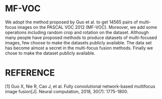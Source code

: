 # MF-VOC
We adopt the method proposed by Guo et al. to get 14565 pairs of multi-focus images on the PASCAL VOC 2012 (MF-VOC). 
Moreover, we add some operations including random crop and rotation on the dataset.
Although many people have proposed methods to produce datasets of multi-focused images, few choose to make the datasets publicly available.
The data set has become almost a secret in the multi-focus fusion methods.
Finally we chose to make the dataset publicly available.

# REFERENCE
[1] Guo X, Nie R, Cao J, et al. Fully convolutional network-based multifocus image fusion[J]. Neural computation, 2018, 30(7): 1775-1800.

